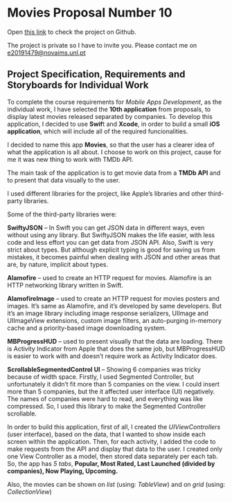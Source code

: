 # Movies Proposal Number 10

Open [this link](https://github.com/EminRma/Movies/tree/master) to check the project on Github.

The project is private so I have to invite you. Please contact me on [e20191479@novaims.unl.pt](e20191479@novaims.unl.pt)

## Project Specification, Requirements and Storyboards for Individual Work

To complete the course requirements for *Mobile Apps Development*, as the individual work, I have selected the **10th application** from proposals, to display latest movies released separated by companies.
To develop this application, I decided to use **Swif**t and **Xcode**, in order to build a small **iOS application**, which will include all of the required funcionalities.

I decided to name this app **Movies**, so that the user has a clearer idea of what the application is all about. I choose to work on this project, cause for me it was new thing to work with TMDb API.

The main task of the application is to get movie data from a **TMDb API** and to present that data visually to the user.

I used different libraries for the project, like Apple’s libraries and other third-party libraries.


Some of the third-party libraries were:

**SwiftyJSON** – In Swift you can get JSON data in different ways, even without using any library. But SwiftyJSON makes the life easier, with less code and less effort you can get data from JSON API. Also, Swift is very strict about types. But although explicit typing is good for saving us from mistakes, it becomes painful when dealing with JSON and other areas that are, by nature, implicit about types.

**Alamofire** – used to create an HTTP request for movies. Alamofire is an HTTP networking library written in Swift.

**AlamofireImage** – used to create an HTTP request for movies posters and images. It’s same as Alamofire, and it’s developed by same developers. But it’s an image library including image response serializers, UIImage and UIImageView extensions, custom image filters, an auto-purging in-memory cache and a priority-based image downloading system.

**MBProgressHUD** – used to present visually that the data are loading. There is Activity Indicator from Apple that does the same job, but MBProgressHUD is easier to work with and doesn’t require work as Activity Indicator does.

**ScrollableSegmentedControl UI** – Showing 6 companies was tricky because of width space. Firstly, I used Segmented Controller, but unfortunately it didn’t fit more than 5 companies on the view. I could insert more than 5 companies, but the it affected user interface (UI) negatively. The names of companies were hard to read, and everything was like compressed. So, I used this library to make the Segmented Controller scrollable.


In order to build this application, first of all, I created the *UIViewControllers* (user interface), based on the data, that I wanted to show inside each screen within the application. Then, for each activity, I added the code to make requests from the API and display that data to the user. I created only one View Controller as a model, then stored data separately per each tab. So, the app has *5 tabs*, **Popular, Most Rated, Last Launched (divided by companies), Now Playing, Upcoming.**

Also, the movies can be shown on *list* (using: *TableView*) and on *grid* (using: *CollectionView*)
